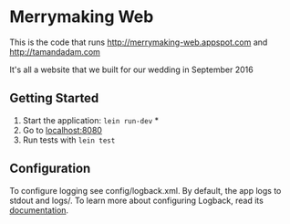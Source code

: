 # Merrymaking Web

This is the code that runs http://merrymaking-web.appspot.com and http://tamandadam.com

It's all a website that we built for our wedding in September 2016


## Getting Started

1. Start the application: `lein run-dev` \*
2. Go to [localhost:8080](http://localhost:8080/)
3. Run tests with `lein test`


## Configuration

To configure logging see config/logback.xml. By default, the app logs to stdout and logs/.
To learn more about configuring Logback, read its [documentation](http://logback.qos.ch/documentation.html).


